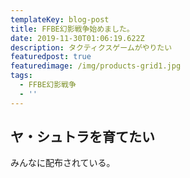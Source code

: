 ```yaml
---
templateKey: blog-post
title: FFBE幻影戦争始めました。
date: 2019-11-30T01:06:19.622Z
description: タクティクスゲームがやりたい
featuredpost: true
featuredimage: /img/products-grid1.jpg
tags:
  - FFBE幻影戦争
  - ''
---
```



## ヤ・シュトラを育てたい
みんなに配布されている。
#
